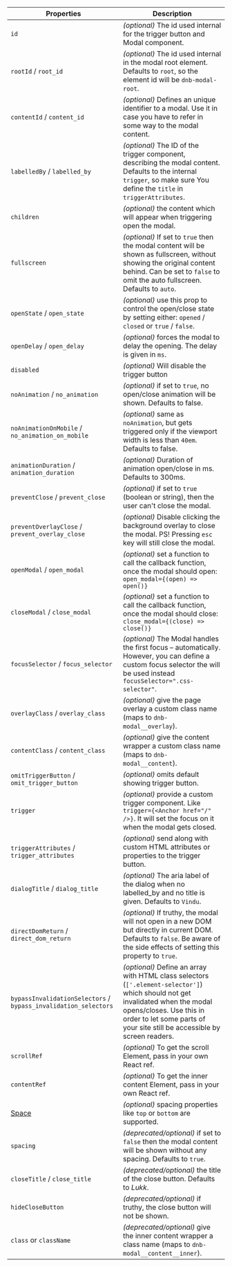 | Properties                                                      | Description                                                                                                                                                                                                                            |
| --------------------------------------------------------------- | -------------------------------------------------------------------------------------------------------------------------------------------------------------------------------------------------------------------------------------- |
| `id`                                                            | _(optional)_ The id used internal for the trigger button and Modal component.                                                                                                                                                          |
| `rootId` / `root_id`                                            | _(optional)_ The id used internal in the modal root element. Defaults to `root`, so the element id will be `dnb-modal-root`.                                                                                                           |
| `contentId` / `content_id`                                      | _(optional)_ Defines an unique identifier to a modal. Use it in case you have to refer in some way to the modal content.                                                                                                               |
| `labelledBy` / `labelled_by`                                    | _(optional)_ The ID of the trigger component, describing the modal content. Defaults to the internal `trigger`, so make sure You define the `title` in `triggerAttributes`.                                                            |
| `children`                                                      | _(optional)_ the content which will appear when triggering open the modal.                                                                                                                                                             |
| `fullscreen`                                                    | _(optional)_ If set to `true` then the modal content will be shown as fullscreen, without showing the original content behind. Can be set to `false` to omit the auto fullscreen. Defaults to `auto`.                                  |
| `openState` / `open_state`                                      | _(optional)_ use this prop to control the open/close state by setting either: `opened` / `closed` or `true` / `false`.                                                                                                                 |
| `openDelay` / `open_delay`                                      | _(optional)_ forces the modal to delay the opening. The delay is given in `ms`.                                                                                                                                                        |
| `disabled`                                                      | _(optional)_ Will disable the trigger button                                                                                                                                                                                           |
| `noAnimation` / `no_animation`                                  | _(optional)_ if set to `true`, no open/close animation will be shown. Defaults to false.                                                                                                                                               |
| `noAnimationOnMobile` / `no_animation_on_mobile`                | _(optional)_ same as `noAnimation`, but gets triggered only if the viewport width is less than `40em`. Defaults to false.                                                                                                              |
| `animationDuration` / `animation_duration`                      | _(optional)_ Duration of animation open/close in ms. Defaults to 300ms.                                                                                                                                                                |
| `preventClose` / `prevent_close`                                | _(optional)_ if set to `true` (boolean or string), then the user can't close the modal.                                                                                                                                                |
| `preventOverlayClose` / `prevent_overlay_close`                 | _(optional)_ Disable clicking the background overlay to close the modal. PS! Pressing `esc` key will still close the modal.                                                                                                            |
| `openModal` / `open_modal`                                      | _(optional)_ set a function to call the callback function, once the modal should open: `open_modal={(open) => open()}`                                                                                                                 |
| `closeModal` / `close_modal`                                    | _(optional)_ set a function to call the callback function, once the modal should close: `close_modal={(close) => close()}`                                                                                                             |
| `focusSelector` / `focus_selector`                              | _(optional)_ The Modal handles the first focus – automatically. However, you can define a custom focus selector the will be used instead `focusSelector=".css-selector"`.                                                              |
| `overlayClass` / `overlay_class`                                | _(optional)_ give the page overlay a custom class name (maps to `dnb-modal__overlay`).                                                                                                                                                 |
| `contentClass` / `content_class`                                | _(optional)_ give the content wrapper a custom class name (maps to `dnb-modal__content`).                                                                                                                                              |
| `omitTriggerButton` / `omit_trigger_button`                     | _(optional)_ omits default showing trigger button.                                                                                                                                                                                     |
| `trigger`                                                       | _(optional)_ provide a custom trigger component. Like `trigger={<Anchor href="/" />}`. It will set the focus on it when the modal gets closed.                                                                                         |
| `triggerAttributes` / `trigger_attributes`                      | _(optional)_ send along with custom HTML attributes or properties to the trigger button.                                                                                                                                               |
| `dialogTitle` / `dialog_title`                                  | _(optional)_ The aria label of the dialog when no labelled_by and no title is given. Defaults to `Vindu`.                                                                                                                              |
| `directDomReturn` / `direct_dom_return`                         | _(optional)_ If truthy, the modal will not open in a new DOM but directly in current DOM. Defaults to `false`. Be aware of the side effects of setting this property to `true`.                                                        |
| `bypassInvalidationSelectors` / `bypass_invalidation_selectors` | _(optional)_ Define an array with HTML class selectors (`['.element-selector']`) which should not get invalidated when the modal opens/closes. Use this in order to let some parts of your site still be accessible by screen readers. |
| `scrollRef`                                                     | _(optional)_ To get the scroll Element, pass in your own React ref.                                                                                                                                                                    |
| `contentRef`                                                    | _(optional)_ To get the inner content Element, pass in your own React ref.                                                                                                                                                             |
| [Space](/uilib/components/space/properties)                     | _(optional)_ spacing properties like `top` or `bottom` are supported.                                                                                                                                                                  |
| `spacing`                                                       | _(deprecated/optional)_ if set to `false` then the modal content will be shown without any spacing. Defaults to `true`.                                                                                                                |
| `closeTitle` / `close_title`                                    | _(deprecated/optional)_ the title of the close button. Defaults to _Lukk_.                                                                                                                                                             |
| `hideCloseButton`                                               | _(deprecated/optional)_ if truthy, the close button will not be shown.                                                                                                                                                                 |
| `class` or `className`                                          | _(deprecated/optional)_ give the inner content wrapper a class name (maps to `dnb-modal__content__inner`).                                                                                                                             |
